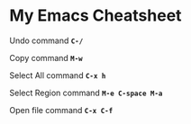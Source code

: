 # My Emacs Cheatsheet

Undo command **`C-/`**

Copy command **`M-w`**

Select All command **`C-x h`**

Select Region command **`M-e C-space M-a`**

Open file command **`C-x C-f`**

